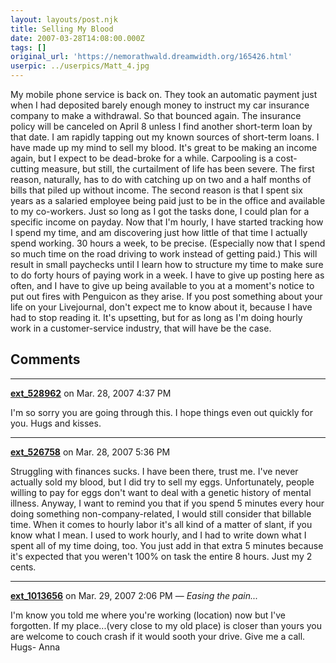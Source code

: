 ```yaml
---
layout: layouts/post.njk
title: Selling My Blood
date: 2007-03-28T14:08:00.000Z
tags: []
original_url: 'https://nemorathwald.dreamwidth.org/165426.html'
userpic: ../userpics/Matt_4.jpg
---
```

My mobile phone service is back on. They took an automatic payment just when I had deposited barely enough money to instruct my car insurance company to make a withdrawal. So that bounced again. The insurance policy will be canceled on April 8 unless I find another short-term loan by that date. I am rapidly tapping out my known sources of short-term loans. I have made up my mind to sell my blood. It's great to be making an income again, but I expect to be dead-broke for a while. Carpooling is a cost-cutting measure, but still, the curtailment of life has been severe. The first reason, naturally, has to do with catching up on two and a half months of bills that piled up without income. The second reason is that I spent six years as a salaried employee being paid just to be in the office and available to my co-workers. Just so long as I got the tasks done, I could plan for a specific income on payday. Now that I'm hourly, I have started tracking how I spend my time, and am discovering just how little of that time I actually spend working. 30 hours a week, to be precise. (Especially now that I spend so much time on the road driving to work instead of getting paid.) This will result in small paychecks until I learn how to structure my time to make sure to do forty hours of paying work in a week. I have to give up posting here as often, and I have to give up being available to you at a moment's notice to put out fires with Penguicon as they arise. If you post something about your life on your Livejournal, don't expect me to know about it, because I have had to stop reading it. It's upsetting, but for as long as I'm doing hourly work in a customer-service industry, that will have be the case.

## Comments

---

**[ext_528962](https://www.dreamwidth.org/users/ext_528962)** on Mar. 28, 2007 4:37 PM

I'm so sorry you are going through this. I hope things even out quickly for you. Hugs and kisses.

---

**[ext_526758](https://www.dreamwidth.org/users/ext_526758)** on Mar. 28, 2007 5:36 PM

Struggling with finances sucks. I have been there, trust me. I've never actually sold my blood, but I did try to sell my eggs. Unfortunately, people willing to pay for eggs don't want to deal with a genetic history of mental illness. Anyway, I want to remind you that if you spend 5 minutes every hour doing something non-company-related, I would still consider that billable time. When it comes to hourly labor it's all kind of a matter of slant, if you know what I mean. I used to work hourly, and I had to write down what I spent all of my time doing, too. You just add in that extra 5 minutes because it's expected that you weren't 100% on task the entire 8 hours. Just my 2 cents.

---

**[ext_1013656](https://www.dreamwidth.org/users/ext_1013656)** on Mar. 29, 2007 2:06 PM — *Easing the pain...*

I'm know you told me where you're working (location) now but I've forgotten. If my place...(very close to my old place) is closer than yours you are welcome to couch crash if it would sooth your drive. Give me a call. Hugs- Anna
